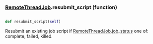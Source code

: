 ### [RemoteThreadJob](RemoteThreadJob.md).resubmit_script (function)


```py

def resubmit_script(self)

```



Resubmit an existing job script if [RemoteThreadJob.job_status](RemoteThreadJob.job_status.md) one of: complete,
failed, killed.

